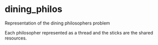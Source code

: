 # dining_philos
Representation of the dining philosophers problem


Each philosopher represented as a thread and the sticks are the shared resources.
